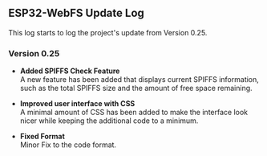 ## ESP32-WebFS Update Log
This log starts to log the project's update from Version 0.25. 
### Version 0.25
- **Added SPIFFS Check Feature**  
  A new feature has been added that displays current SPIFFS information, such as the total SPIFFS size and the amount of free space remaining.

- **Improved user interface with CSS**  
  A minimal amount of CSS has been added to make the interface look nicer while keeping the additional code to a minimum.

- **Fixed Format**  
  Minor Fix to the code format.
